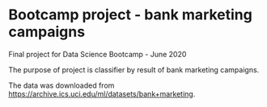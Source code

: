 # Bootcamp project - bank marketing campaigns
Final project for Data Science Bootcamp - June 2020

The purpose of project is classifier by result of bank marketing campaigns.

The data was downloaded from https://archive.ics.uci.edu/ml/datasets/bank+marketing.
